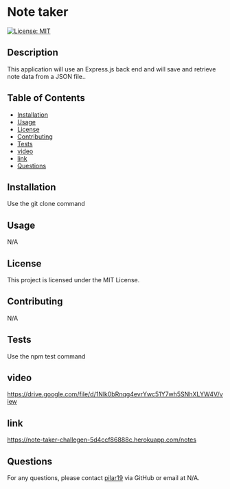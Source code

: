 
# Note taker

[![License: MIT](https://img.shields.io/badge/License-MIT-yellow.svg)](https://opensource.org/licenses/MIT)
  
## Description
This application will use an Express.js back end and will save and retrieve note data from a JSON file..

## Table of Contents

- [Installation](#installation)
- [Usage](#usage)
- [License](#license)
- [Contributing](#contributing)
- [Tests](#tests)
- [video](#video)
- [link](#link)
- [Questions](#questions)

## Installation
Use the git clone command

## Usage
N/A


## License
  This project is licensed under the MIT License.

## Contributing
N/A


## Tests
Use the npm test command

## video
https://drive.google.com/file/d/1Nlk0bRnqg4evrYwc51Y7wh5SNhXLYW4V/view

## link
https://note-taker-challegen-5d4ccf86888c.herokuapp.com/notes

## Questions
For any questions, please contact [pilar19](https://github.com/pilar19) via GitHub or email at N/A.

